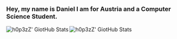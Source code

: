 ### Hey, my name is Daniel I am for Austria and a Computer Science Student.


<img align="left" alt="h0p3zZ' GiotHub Stats" src="https://github-readme-stats-lilac-tau.vercel.app/api/?username=h0p3zZ&show_icons=true&hide_border=true&theme=dracula"/>
<img align="left" alt="h0p3zZ' GiotHub Stats" src="https://github-readme-stats-lilac-tau.vercel.app/api/top-langs/?username=h0p3zZ&show_icons=true&hide_border=true&layout=compact&theme=dracula"/>
